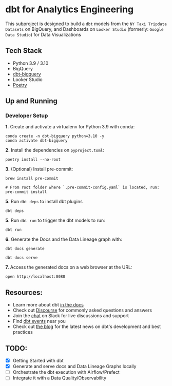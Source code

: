 # dbt for Analytics Engineering

This subproject is designed to build a `dbt` models from the `NY Taxi Tripdata Datasets` on BigQuery,
and Dashboards on `Looker Studio` (formerly: `Google Data Studio`) for Data Visualizations

## Tech Stack
- Python 3.9 / 3.10
- BigQuery
- [dbt-bigquery](https://docs.getdbt.com/reference/warehouse-setups/bigquery-setup)
- Looker Studio
- [Poetry](https://python-poetry.org/docs/)

## Up and Running

### Developer Setup

**1.** Create and activate a virtualenv for Python 3.9 with conda:
```shell
conda create -n dbt-bigquery python=3.10 -y
conda activate dbt-bigquery
```

**2.** Install the dependencies on `pyproject.toml`:
```shell
poetry install --no-root
```

**3.** (Optional) Install pre-commit:
```shell
brew install pre-commit

# From root folder where `.pre-commit-config.yaml` is located, run:
pre-commit install
```

**5.** Run `dbt deps` to install dbt plugins
```shell
dbt deps
```

**5.** Run `dbt run` to trigger the dbt models to run:
```shell
dbt run
```

**6.** Generate the Docs and the Data Lineage graph with:
```shell
dbt docs generate
```
```shell
dbt docs serve
```

**7.** Access the generated docs on a web browser at the URL:
```shell
open http://localhost:8080
```

## Resources:
- Learn more about dbt [in the docs](https://docs.getdbt.com/docs/introduction)
- Check out [Discourse](https://discourse.getdbt.com/) for commonly asked questions and answers
- Join the [chat](https://community.getdbt.com/) on Slack for live discussions and support
- Find [dbt events](https://events.getdbt.com) near you
- Check out [the blog](https://blog.getdbt.com/) for the latest news on dbt's development and best practices

## TODO:
- [x] Getting Started with dbt
- [x] Generate and serve docs and Data Lineage Graphs locally
- [ ] Orchestrate the dbt execution with Airflow/Prefect
- [ ] Integrate it with a Data Quality/Observability